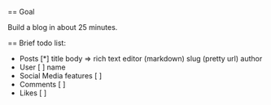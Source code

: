 == Goal

Build a blog in about 25 minutes.

== Brief todo list:

* Posts [*]
  title
  body
    => rich text editor (markdown)
  slug (pretty url)
  author
* User [ ]
  name
* Social Media features [ ]
* Comments [ ]
* Likes [ ]

